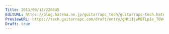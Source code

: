 ```yaml
---
Title: 2013/08/13/220845
EditURL: https://blog.hatena.ne.jp/guitarrapc_tech/guitarrapc-tech.hatenablog.com/atom/entry/6802418398340959890
PreviewURL: https://tech.guitarrapc.com/draft/entry/gHtiIjwMBTLpIe_T6Wv2QcXPel0
Draft: true
---
```


